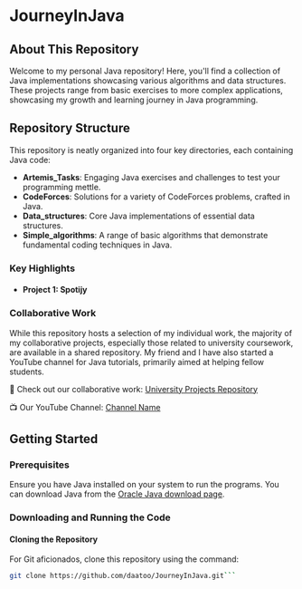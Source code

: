 # JourneyInJava

## About This Repository

Welcome to my personal Java repository! Here, you'll find a collection of Java implementations showcasing various algorithms and data structures. These projects range from basic exercises to more complex applications, showcasing my growth and learning journey in Java programming.

## Repository Structure
This repository is neatly organized into four key directories, each containing Java code:

- **Artemis_Tasks**: Engaging Java exercises and challenges to test your programming mettle.
- **CodeForces**: Solutions for a variety of CodeForces problems, crafted in Java.
- **Data_structures**: Core Java implementations of essential data structures.
- **Simple_algorithms**: A range of basic algorithms that demonstrate fundamental coding techniques in Java.


### Key Highlights
- #### Project 1: Spotijy

### Collaborative Work
While this repository hosts a selection of my individual work, the majority of my collaborative projects, especially those related to university coursework, are available in a shared repository. My friend and I have also started a YouTube channel for Java tutorials, primarily aimed at helping fellow students.

🔗 Check out our collaborative work: [University Projects Repository](https://github.com/rezi-gelenidze/university-projects)

📺 Our YouTube Channel: [Channel Name](https://www.youtube.com/@twiton)

## Getting Started

### Prerequisites
Ensure you have Java installed on your system to run the programs. You can download Java from the [Oracle Java download page](https://www.oracle.com/java/technologies/javase-downloads.html).

### Downloading and Running the Code

#### Cloning the Repository
For Git aficionados, clone this repository using the command:
```bash
git clone https://github.com/daatoo/JourneyInJava.git```


